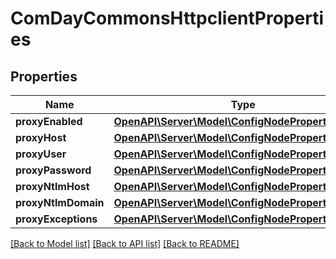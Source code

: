 # ComDayCommonsHttpclientProperties

## Properties
Name | Type | Description | Notes
------------ | ------------- | ------------- | -------------
**proxyEnabled** | [**OpenAPI\Server\Model\ConfigNodePropertyBoolean**](ConfigNodePropertyBoolean.md) |  | [optional] 
**proxyHost** | [**OpenAPI\Server\Model\ConfigNodePropertyString**](ConfigNodePropertyString.md) |  | [optional] 
**proxyUser** | [**OpenAPI\Server\Model\ConfigNodePropertyString**](ConfigNodePropertyString.md) |  | [optional] 
**proxyPassword** | [**OpenAPI\Server\Model\ConfigNodePropertyString**](ConfigNodePropertyString.md) |  | [optional] 
**proxyNtlmHost** | [**OpenAPI\Server\Model\ConfigNodePropertyString**](ConfigNodePropertyString.md) |  | [optional] 
**proxyNtlmDomain** | [**OpenAPI\Server\Model\ConfigNodePropertyString**](ConfigNodePropertyString.md) |  | [optional] 
**proxyExceptions** | [**OpenAPI\Server\Model\ConfigNodePropertyArray**](ConfigNodePropertyArray.md) |  | [optional] 

[[Back to Model list]](../README.md#documentation-for-models) [[Back to API list]](../README.md#documentation-for-api-endpoints) [[Back to README]](../README.md)


